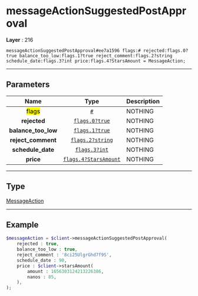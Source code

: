# messageActionSuggestedPostApproval

**Layer** : 216

```tl
messageActionSuggestedPostApproval#ee7a1596 flags:# rejected:flags.0?true balance_too_low:flags.1?true reject_comment:flags.2?string schedule_date:flags.3?int price:flags.4?StarsAmount = MessageAction;
```

---

## Parameters

| Name | Type | Description |
| :---: | :---: | :--- |
| <mark>flags</mark> | [`#`](type/#) | NOTHING |
| **rejected** | [`flags.0?true`](type/true) | NOTHING |
| **balance_too_low** | [`flags.1?true`](type/true) | NOTHING |
| **reject_comment** | [`flags.2?string`](type/string) | NOTHING |
| **schedule_date** | [`flags.3?int`](type/int) | NOTHING |
| **price** | [`flags.4?StarsAmount`](type/StarsAmount) | NOTHING |

---

## Type

[MessageAction](type/MessageAction)

---

## Example

```php
$messageAction = $client->messageActionSuggestedPostApproval(
	rejected : true,
	balance_too_low : true,
	reject_comment : '8ci25UlgrGhd7f9S',
	schedule_date : 90,
	price : $client->starsAmount(
		amount : 1656303124213226386,
		nanos : 85,
	),
);
```